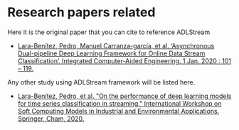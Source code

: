 # Research papers related

Here it is the original paper that you can cite to reference ADLStream

* [Lara-Benítez, Pedro, Manuel Carranza-garcía, et al. ‘Asynchronous Dual-pipeline Deep Learning Framework for Online Data Stream Classification’. Integrated Computer-Aided Engineering. 1 Jan. 2020 : 101 – 119.](https://doi.org/10.3233/ICA-200617)

Any other study using ADLStream framework will be listed here.

* [Lara-Benítez, Pedro, et al. "On the performance of deep learning models for time series classification in streaming." International Workshop on Soft Computing Models in Industrial and Environmental Applications. Springer, Cham, 2020.](http://arxiv.org/abs/2003.02544v2.pdf)